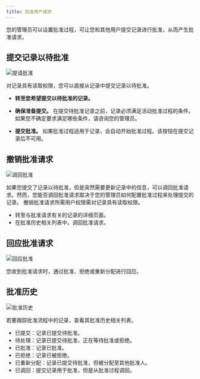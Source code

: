 ```yaml
---
title: 批准用户请求
---
```


您的管理员可以设置批准过程，可让您和其他用户提交记录进行批准，从而产生批准请求。

## 提交记录以待批准

![提请批准](/assets/help/approval/提请批准.png)

对记录具有读取权限，您可以直接从记录中提交记录以待批准。

- **转至您希望提交以待批准的记录。**
- **确保准备提交。**
在提交待批准记录之前，记录必须满足活动批准过程的条件。如果您不确定要求满足哪些条件，请咨询您的管理员。

- **提交批准。**
如果批准过程适用于记录，会自动开始批准过程。该按钮在提交记录后不可用。

## 撤销批准请求

![调回批准](/assets/help/approval/调回批准.png)

如果您提交了记录以待批准，但是突然需要更新记录中的信息，可以调回批准请求。然而，您能否调回批准请求取决于您的管理员如何配置批准过程来处理提交的记录。
撤销批准请求所需用户权限需对记录具有读取权限。

- 转至与批准请求有关的记录的详细页面。
- 在批准历史相关列表中，调回批准请求。

## 回应批准请求

![回应批准](/assets/help/approval/回应批准.png)

您收到批准请求时，通过批准、拒绝或重新分配进行回应。

## 批准历史

![批准历史](/assets/help/approval/批准历史.png)

若要跟踪批准流程中的记录，查看其批准历史相关列表。

- 已提交：记录已提交待批准。
- 待处理：记录已提交待批准，正在等待批准或拒绝。
- 已批准：记录已批准。
- 已拒绝：记录已被拒绝。
- 已重新分配：记录已提交待批准，但被分配至其他批准人。
- 已调回：提交记录用于批准，但是从批准过程调回。
